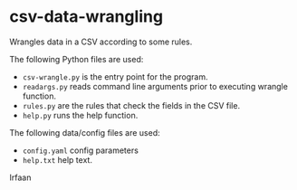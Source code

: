 # csv-data-wrangling
Wrangles data in a CSV according to some rules.

The following Python files are used: 
- `csv-wrangle.py` is the entry point for the program.
- `readargs.py` reads command line arguments prior to executing wrangle function.
- `rules.py` are the rules that check the fields in the CSV file.
- `help.py` runs the help function.

The following data/config files are used:
- `config.yaml` config parameters
- `help.txt` help text.

Irfaan
